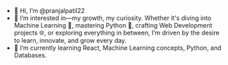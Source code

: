 - 👋 Hi, I’m @pranjalpatil22
- 👀 I’m interested in—my growth, my curiosity. Whether it's diving into Machine Learning 🤖, mastering Python 🐍, crafting Web Development projects 🌐, or exploring everything in between, I’m driven by the desire to learn, innovate, and grow every day.
- 🌱 I’m currently learning React, Machine Learning concepts, Python, and Databases.


<!---
pranjalpatil22/pranjalpatil22 is a ✨ special ✨ repository because its `README.md` (this file) appears on your GitHub profile.
You can click the Preview link to take a look at your changes.
--->
